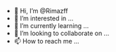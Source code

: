- 👋 Hi, I’m @Rimazff
- 👀 I’m interested in ...
- 🌱 I’m currently learning ...
- 💞️ I’m looking to collaborate on ...
- 📫 How to reach me ...

<!---
Rimazff/Rimazff is a ✨ special ✨ repository because its `README.md` (this file) appears on your GitHub profile.
You can click the Preview link to take a look at your changes.
--->
